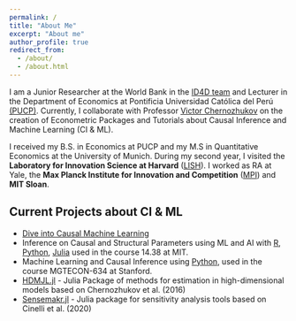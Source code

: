 ```yaml
---
permalink: /
title: "About Me"
excerpt: "About me"
author_profile: true
redirect_from: 
  - /about/
  - /about.html
---
```

I am a Junior Researcher at the World Bank in the [ID4D team](https://id4d.worldbank.org/) and Lecturer in the Department of Economics at Pontificia Universidad Católica del Perú [(PUCP)](https://www.pucp.edu.pe/profesor/alexander-quispe-rojas). Currently, I collaborate with Professor [Victor Chernozhukov](https://www.victorchernozhukov.com/) on the creation of Econometric Packages and Tutorials about Causal Inference and Machine Learning (CI & ML).

I received my B.S. in Economics at PUCP and my M.S in Quantitative Economics at the University of Munich. During my second year, I visited the **Laboratory for Innovation Science at Harvard** ([LISH](https://www.iq.harvard.edu/people/alexander-quispe-rojas)). I worked as RA at Yale, the **Max Planck Institute for Innovation and Competition** ([MPI](https://www.ip.mpg.de/en/)) and **MIT Sloan**. 

## Current Projects about CI & ML

* [Dive into Causal Machine Learning](https://d2cml-ai.github.io/d2cml.ai/)
* Inference on Causal and Structural Parameters using ML and AI with [R](https://d2cml-ai.github.io/14.388_r), [Python](https://d2cml-ai.github.io/14.388_py), [Julia](https://d2cml-ai.github.io/14.388_jl) used in the course 14.38 at MIT.
* Machine Learning and Causal Inference using [Python](https://d2cml-ai.github.io/mgtecon634_py/md/intro.html), used in the course MGTECON-634 at Stanford.
* [HDMJL.jl](https://github.com/d2cml-ai/HDMjl.jl) - Julia Package of methods for estimation in high-dimensional models based on Chernozhukov et al. (2016)
* [Sensemakr.jl](https://github.com/d2cml-ai/Sensemakr.jl) - Julia package for sensitivity analysis tools based on Cinelli et al. (2020)
